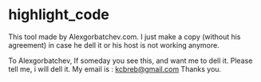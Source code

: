 # highlight_code
This tool made by Alexgorbatchev.com.
I just make a copy (without his agreement) in case he dell it or his host is not working anymore.

To Alexgorbatchev,
If someday you see this, and want me to dell it. Please tell me, i will dell it.
My email is : kcbreb@gmail.com
Thanks you.
